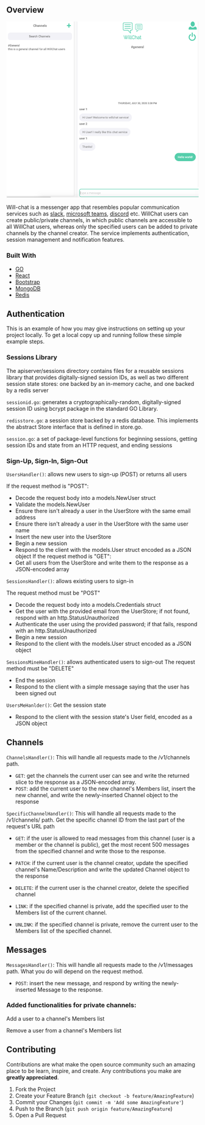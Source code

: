 
<!-- ABOUT THE PROJECT -->
## Overview

![Home](imgs/Home.png)

Will-chat is a messenger app that resembles popular communication services such as [slack](https://slack.com/), [microsoft teams](https://www.microsoft.com/en-us/microsoft-365/microsoft-teams/group-chat-software), [discord](https://discord.com/new) etc. WillChat users can create public/private channels, in which public channels are accessible to all WillChat users, whereas only the specified users can be added to private channels by the channel creator. The service implements authentication, session management and notification features. 

### Built With
* [GO](https://golang.org/)
* [React](https://reactjs.org)
* [Bootstrap](https://getbootstrap.com/)
* [MongoDB](https://www.mongodb.com/)
* [Redis](https://redis.io/)




<!-- GETTING STARTED -->
## Authentication

This is an example of how you may give instructions on setting up your project locally.
To get a local copy up and running follow these simple example steps.

### Sessions Library

The apiserver/sessions directory contains files for a reusable sessions library that provides digitally-signed session IDs, as well as two different session state stores: one backed by an in-memory cache, and one backed by a redis server

`sessionid.go`: generates a cryptographically-random, digitally-signed session ID using bcrypt package in the standard GO Library.

`redisstore.go`: a session store backed by a redis database. This implements the abstract Store interface that is defined in store.go.

`session.go`: a set of package-level functions for beginning sessions, getting session IDs and state from an HTTP request, and ending sessions

### Sign-Up, Sign-In, Sign-Out

`UsersHandler()`: allows new users to sign-up (POST) or returns all users

If the request method is "POST":
+ Decode the request body into a models.NewUser struct
+ Validate the models.NewUser
+ Ensure there isn't already a user in the UserStore with the same email address
+ Ensure there isn't already a user in the UserStore with the same user name
+ Insert the new user into the UserStore
+ Begin a new session
+ Respond to the client with the models.User struct encoded as a JSON object
If the request method is "GET":
+ Get all users from the UserStore and write them to the response as a JSON-encoded array

`SessionsHandler()`: allows existing users to sign-in

The request method must be "POST"
+ Decode the request body into a models.Credentials struct
+ Get the user with the provided email from the UserStore; if not found, respond with an http.StatusUnauthorized
+ Authenticate the user using the provided password; if that fails, respond with an http.StatusUnauthorized
+ Begin a new session
+ Respond to the client with the models.User struct encoded as a JSON object

`SessionsMineHandler()`: allows authenticated users to sign-out
The request method must be "DELETE"
+ End the session
+ Respond to the client with a simple message saying that the user has been signed out

`UsersMeHanlder()`: Get the session state
+ Respond to the client with the session state's User field, encoded as a JSON object


## Channels

`ChannelsHandler()`: This will handle all requests made to the /v1/channels path.

+ `GET`: get the channels the current user can see and write the returned slice to the response as a JSON-encoded array.
+ `POST`: add the current user to the new channel's Members list, insert the new channel, and write the newly-inserted Channel object to the response

`SpecificChannelHandler()`: This will handle all requests made to the /v1/channels/<channel-id> path. Get the specific channel ID from the last part of the request's URL path 
  
+ `GET`: if the user is allowed to read messages from this channel (user is a member or the channel is public), get the most recent 500 messages from the specified channel and write those to the response.

+ `PATCH`: if the current user is the channel creator, update the specified channel's Name/Description and write the updated Channel object to the response

+ `DELETE`: if the current user is the channel creator, delete the specified channel

+ `LINK`: if the specified channel is private, add the specified user to the Members list of the current channel.

+ `UNLINK`: if the specified channel is private, remove the current user to the Members list of the specified channel.

## Messages

`MessagesHandler()`: This will handle all requests made to the /v1/messages path. What you do will depend on the request method.

+ `POST`: insert the new message, and respond by writing the newly-inserted Message to the response.

### Added functionalities for private channels:

Add a user to a channel's Members list

Remove a user from a channel's Members list

<!-- CONTRIBUTING -->
## Contributing

Contributions are what make the open source community such an amazing place to be learn, inspire, and create. Any contributions you make are **greatly appreciated**.

1. Fork the Project
2. Create your Feature Branch (`git checkout -b feature/AmazingFeature`)
3. Commit your Changes (`git commit -m 'Add some AmazingFeature'`)
4. Push to the Branch (`git push origin feature/AmazingFeature`)
5. Open a Pull Request





